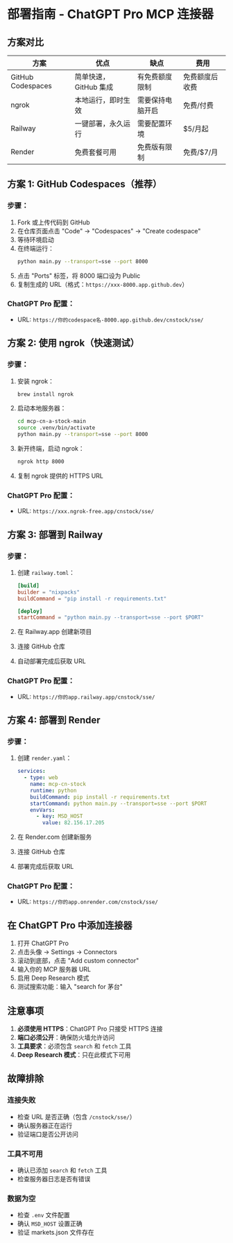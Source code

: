 # 部署指南 - ChatGPT Pro MCP 连接器

## 方案对比

| 方案 | 优点 | 缺点 | 费用 |
|------|------|------|------|
| GitHub Codespaces | 简单快速，GitHub 集成 | 有免费额度限制 | 免费额度后收费 |
| ngrok | 本地运行，即时生效 | 需要保持电脑开启 | 免费/付费 |
| Railway | 一键部署，永久运行 | 需要配置环境 | $5/月起 |
| Render | 免费套餐可用 | 免费版有限制 | 免费/$7/月 |

## 方案 1: GitHub Codespaces（推荐）

### 步骤：
1. Fork 或上传代码到 GitHub
2. 在仓库页面点击 "Code" → "Codespaces" → "Create codespace"
3. 等待环境启动
4. 在终端运行：
   ```bash
   python main.py --transport=sse --port 8000
   ```
5. 点击 "Ports" 标签，将 8000 端口设为 Public
6. 复制生成的 URL（格式：`https://xxx-8000.app.github.dev`）

### ChatGPT Pro 配置：
- URL: `https://你的codespace名-8000.app.github.dev/cnstock/sse/`

## 方案 2: 使用 ngrok（快速测试）

### 步骤：
1. 安装 ngrok：
   ```bash
   brew install ngrok
   ```

2. 启动本地服务器：
   ```bash
   cd mcp-cn-a-stock-main
   source .venv/bin/activate
   python main.py --transport=sse --port 8000
   ```

3. 新开终端，启动 ngrok：
   ```bash
   ngrok http 8000
   ```

4. 复制 ngrok 提供的 HTTPS URL

### ChatGPT Pro 配置：
- URL: `https://xxx.ngrok-free.app/cnstock/sse/`

## 方案 3: 部署到 Railway

### 步骤：
1. 创建 `railway.toml`：
   ```toml
   [build]
   builder = "nixpacks"
   buildCommand = "pip install -r requirements.txt"

   [deploy]
   startCommand = "python main.py --transport=sse --port $PORT"
   ```

2. 在 Railway.app 创建新项目
3. 连接 GitHub 仓库
4. 自动部署完成后获取 URL

### ChatGPT Pro 配置：
- URL: `https://你的app.railway.app/cnstock/sse/`

## 方案 4: 部署到 Render

### 步骤：
1. 创建 `render.yaml`：
   ```yaml
   services:
     - type: web
       name: mcp-cn-stock
       runtime: python
       buildCommand: pip install -r requirements.txt
       startCommand: python main.py --transport=sse --port $PORT
       envVars:
         - key: MSD_HOST
           value: 82.156.17.205
   ```

2. 在 Render.com 创建新服务
3. 连接 GitHub 仓库
4. 部署完成后获取 URL

### ChatGPT Pro 配置：
- URL: `https://你的app.onrender.com/cnstock/sse/`

## 在 ChatGPT Pro 中添加连接器

1. 打开 ChatGPT Pro
2. 点击头像 → Settings → Connectors
3. 滚动到底部，点击 "Add custom connector"
4. 输入你的 MCP 服务器 URL
5. 启用 Deep Research 模式
6. 测试搜索功能：输入 "search for 茅台"

## 注意事项

1. **必须使用 HTTPS**：ChatGPT Pro 只接受 HTTPS 连接
2. **端口必须公开**：确保防火墙允许访问
3. **工具要求**：必须包含 `search` 和 `fetch` 工具
4. **Deep Research 模式**：只在此模式下可用

## 故障排除

### 连接失败
- 检查 URL 是否正确（包含 `/cnstock/sse/`）
- 确认服务器正在运行
- 验证端口是否公开访问

### 工具不可用
- 确认已添加 `search` 和 `fetch` 工具
- 检查服务器日志是否有错误

### 数据为空
- 检查 `.env` 文件配置
- 确认 `MSD_HOST` 设置正确
- 验证 markets.json 文件存在